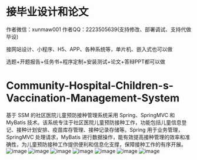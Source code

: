 # 接毕业设计和论文
作者微信：xunmaw001  作者QQ：2223505639(支持修改、部署调试、支持代做毕设)

接网站设计、小程序、H5、APP、各种系统等，单片机、嵌入式也可以做

选题+开题报告+任务书+程序定制+安装测试+论文+答辩PPT都可以做
# Community-Hospital-Children-s-Vaccination-Management-System
基于 SSM 的社区医院儿童预防接种管理系统采用 Spring、SpringMVC 和 MyBatis 技术。该系统专注于社区医院儿童预防接种工作，功能包括儿童信息登记、接种计划安排、疫苗库存管理、接种记录存储等。Spring 用于业务管理，SpringMVC 处理请求，MyBatis 进行数据操作，能有效提高接种管理的效率和准确性，为儿童预防接种工作提供便利和信息化支撑，保障接种工作的有序开展。
![image](https://github.com/user-attachments/assets/402ef995-74bd-4202-9366-eaab3b327fd2)
![image](https://github.com/user-attachments/assets/79cf27a8-efec-4f8e-8782-6ff27b13fbac)
![image](https://github.com/user-attachments/assets/7a5f9505-2b59-46c7-85c9-5052366f5855)
![image](https://github.com/user-attachments/assets/ac375e73-149c-4286-8e3e-5975c5b090ca)
![image](https://github.com/user-attachments/assets/5045f741-6c43-4789-84b5-1c800abea139)
![image](https://github.com/user-attachments/assets/8ddcb59d-3e84-4873-880e-17ac93a059fc)
![image](https://github.com/user-attachments/assets/1eda0d94-d417-4bf5-9025-5d1adf63b35e)

